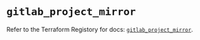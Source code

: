 # `gitlab_project_mirror`

Refer to the Terraform Registory for docs: [`gitlab_project_mirror`](https://registry.terraform.io/providers/gitlabhq/gitlab/16.4.0/docs/resources/project_mirror).
